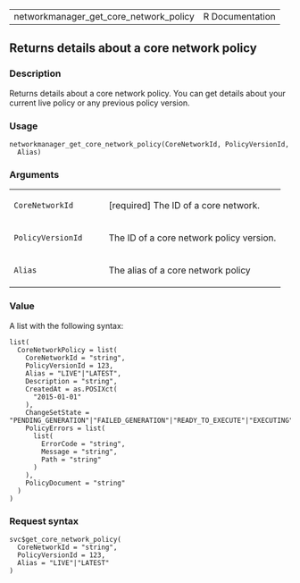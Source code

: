 <table style="width: 100%;">
<tbody>
<tr class="odd">
<td>networkmanager_get_core_network_policy</td>
<td style="text-align: right;">R Documentation</td>
</tr>
</tbody>
</table>

## Returns details about a core network policy

### Description

Returns details about a core network policy. You can get details about
your current live policy or any previous policy version.

### Usage

    networkmanager_get_core_network_policy(CoreNetworkId, PolicyVersionId,
      Alias)

### Arguments

<table>
<colgroup>
<col style="width: 35%" />
<col style="width: 65%" />
</colgroup>
<tbody>
<tr class="odd">
<td><code
id="networkmanager_get_core_network_policy_:_CoreNetworkId">CoreNetworkId</code></td>
<td><p>[required] The ID of a core network.</p></td>
</tr>
<tr class="even">
<td><code
id="networkmanager_get_core_network_policy_:_PolicyVersionId">PolicyVersionId</code></td>
<td><p>The ID of a core network policy version.</p></td>
</tr>
<tr class="odd">
<td><code
id="networkmanager_get_core_network_policy_:_Alias">Alias</code></td>
<td><p>The alias of a core network policy</p></td>
</tr>
</tbody>
</table>

### Value

A list with the following syntax:

    list(
      CoreNetworkPolicy = list(
        CoreNetworkId = "string",
        PolicyVersionId = 123,
        Alias = "LIVE"|"LATEST",
        Description = "string",
        CreatedAt = as.POSIXct(
          "2015-01-01"
        ),
        ChangeSetState = "PENDING_GENERATION"|"FAILED_GENERATION"|"READY_TO_EXECUTE"|"EXECUTING"|"EXECUTION_SUCCEEDED"|"OUT_OF_DATE",
        PolicyErrors = list(
          list(
            ErrorCode = "string",
            Message = "string",
            Path = "string"
          )
        ),
        PolicyDocument = "string"
      )
    )

### Request syntax

    svc$get_core_network_policy(
      CoreNetworkId = "string",
      PolicyVersionId = 123,
      Alias = "LIVE"|"LATEST"
    )
